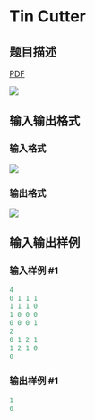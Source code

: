 # Tin Cutter

## 题目描述

[problemUrl]: https://uva.onlinejudge.org/index.php?option=com_onlinejudge&Itemid=8&category=5&page=show_problem&problem=244

[PDF](https://uva.onlinejudge.org/external/3/p308.pdf)

![](https://cdn.luogu.com.cn/upload/vjudge_pic/UVA308/7f3cbe53b7a9dbf229f2dec0051b1594f47edde7.png)

## 输入输出格式

### 输入格式

![](https://cdn.luogu.com.cn/upload/vjudge_pic/UVA308/48c3afd6ac009363bef12a7cd0ab303acd7696a0.png)

### 输出格式

![](https://cdn.luogu.com.cn/upload/vjudge_pic/UVA308/3728cfc19461dd0ea27b66b1b1adefb5825c5138.png)

## 输入输出样例

### 输入样例 #1

```cpp
4
0 1 1 1
1 1 1 0
1 0 0 0
0 0 0 1
2
0 1 2 1
1 2 1 0
0
```


### 输出样例 #1

```cpp
1
0
```


